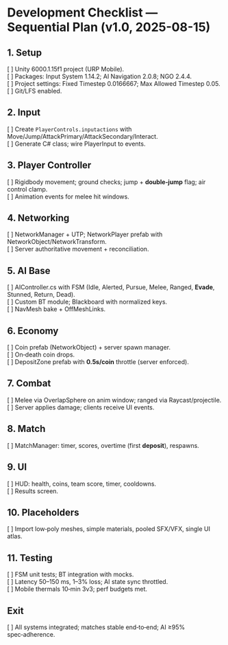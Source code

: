 # Development Checklist — Sequential Plan (v1.0, 2025-08-15)

## 1. Setup
[ ] Unity 6000.1.15f1 project (URP Mobile).  
[ ] Packages: Input System 1.14.2; AI Navigation 2.0.8; NGO 2.4.4.  
[ ] Project settings: Fixed Timestep 0.0166667; Max Allowed Timestep 0.05.  
[ ] Git/LFS enabled.

## 2. Input
[ ] Create `PlayerControls.inputactions` with Move/Jump/AttackPrimary/AttackSecondary/Interact.  
[ ] Generate C# class; wire PlayerInput to events.

## 3. Player Controller
[ ] Rigidbody movement; ground checks; jump + **double‑jump** flag; air control clamp.  
[ ] Animation events for melee hit windows.

## 4. Networking
[ ] NetworkManager + UTP; NetworkPlayer prefab with NetworkObject/NetworkTransform.  
[ ] Server authoritative movement + reconciliation.

## 5. AI Base
[ ] AIController.cs with FSM (Idle, Alerted, Pursue, Melee, Ranged, **Evade**, Stunned, Return, Dead).  
[ ] Custom BT module; Blackboard with normalized keys.  
[ ] NavMesh bake + OffMeshLinks.

## 6. Economy
[ ] Coin prefab (NetworkObject) + server spawn manager.  
[ ] On‑death coin drops.  
[ ] DepositZone prefab with **0.5s/coin** throttle (server enforced).

## 7. Combat
[ ] Melee via OverlapSphere on anim window; ranged via Raycast/projectile.  
[ ] Server applies damage; clients receive UI events.

## 8. Match
[ ] MatchManager: timer, scores, overtime (first **deposit**), respawns.

## 9. UI
[ ] HUD: health, coins, team score, timer, cooldowns.  
[ ] Results screen.

## 10. Placeholders
[ ] Import low‑poly meshes, simple materials, pooled SFX/VFX, single UI atlas.

## 11. Testing
[ ] FSM unit tests; BT integration with mocks.  
[ ] Latency 50–150 ms, 1–3% loss; AI state sync throttled.  
[ ] Mobile thermals 10‑min 3v3; perf budgets met.

## Exit
[ ] All systems integrated; matches stable end‑to‑end; AI ≥95% spec‑adherence.
